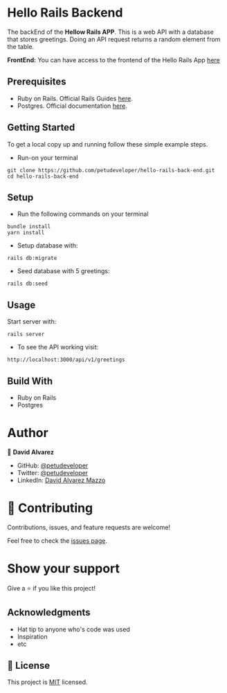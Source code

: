 # Hello Rails Backend

The backEnd of the **Hellow Rails APP**. This is a web API with a database that stores greetings. Doing an API request returns a random element from the table.

**FrontEnd:** You can have access to the frontend of the Hello Rails App [here](https://github.com/petudeveloper/-hello-react-front-end)

## Prerequisites
- Ruby on Rails. Official Rails Guides [here](https://guides.rubyonrails.org/).
- Postgres. Official documentation [here](https://www.postgresql.org/download/).

## Getting Started
To get a local copy up and running follow these simple example steps.

- Run-on your terminal 
```
git clone https://github.com/petudeveloper/hello-rails-back-end.git
cd hello-rails-back-end
```

## Setup

- Run the following commands on your terminal
```
bundle install
yarn install
```


- Setup database with:
```
rails db:migrate
```


- Seed database with 5 greetings:
```
rails db:seed
```


## Usage
Start server with:
```
rails server
```

- To see the API working visit: 
```
http://localhost:3000/api/v1/greetings
```

## Build With

- Ruby on Rails
- Postgres

# Author

👤 **David Alvarez**

- GitHub: [@petudeveloper](https://github.com/petudeveloper)
- Twitter: [@petudeveloper](https://twitter.com/petudeveloper)
- LinkedIn: [David Alvarez Mazzo](https://www.linkedin.com/in/davidalvarezmazzo/)

# 🤝 Contributing

Contributions, issues, and feature requests are welcome!

Feel free to check the [issues page](https://github.com/petudeveloper/space-travelers/issues).

# Show your support

Give a ⭐️ if you like this project!

## Acknowledgments

- Hat tip to anyone who's code was used
- Inspiration
- etc

## 📝 License

This project is [MIT](./MIT.md) licensed.

